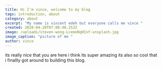 ```yaml
---
title: Hi I'm vince, welcome to my blog
tags: introduction, about
category: about
excerpt: "My name is vincent edeh but everyone calls me vince "
created: 2020-04-20T07:08:40.252Z
image: /uploads/steven-wong-LcemoNqHIxY-unsplash.jpg
image_caption: "picture of me "
author: vince
---
```

its really nice that you are here i think its super amazing its also so cool that i finallly got around to building this blog.